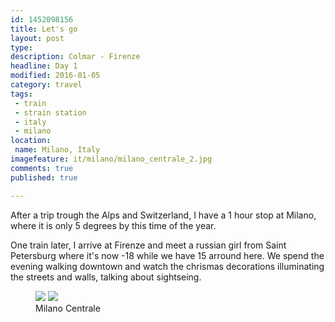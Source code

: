 ```yaml
---
id: 1452098156
title: Let's go
layout: post
type: 
description: Colmar - Firenze
headline: Day 1
modified: 2016-01-05
category: travel
tags:
 - train
 - strain station
 - italy
 - milano
location:
 name: Milano, Italy
imagefeature: it/milano/milano_centrale_2.jpg
comments: true
published: true

---
```

After a trip trough the Alps and Switzerland, I have a 1 hour stop at Milano, where it is only 5 degrees by this time of the year.

One train later, I arrive at Firenze and meet a russian girl from Saint Petersburg where it's now -18 while we have 15 arround here. We spend the evening walking downtown and watch the chrismas decorations illuminating the streets and walls, talking about sightseing.
<figure class="half">
  <a href="/images/it/milano/milano_centrale_1.jpg"><img src="/images/scale/it/milano/milano_centrale_1.jpg"/></a>
  <a href="/images/it/milano/milano_centrale_2.jpg"><img src="/images/scale/it/milano/milano_centrale_2.jpg"/></a>
  <figcaption>Milano Centrale</figcaption>
</figure>
